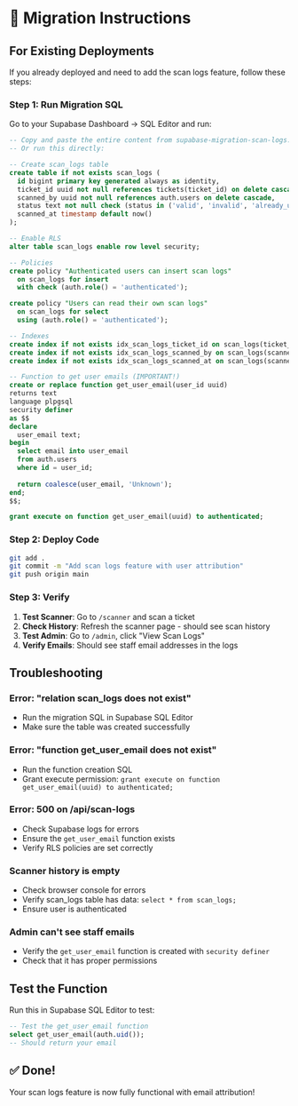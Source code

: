 # 🔄 Migration Instructions

## For Existing Deployments

If you already deployed and need to add the scan logs feature, follow these steps:

### Step 1: Run Migration SQL

Go to your Supabase Dashboard → SQL Editor and run:

```sql
-- Copy and paste the entire content from supabase-migration-scan-logs.sql
-- Or run this directly:

-- Create scan_logs table
create table if not exists scan_logs (
  id bigint primary key generated always as identity,
  ticket_id uuid not null references tickets(ticket_id) on delete cascade,
  scanned_by uuid not null references auth.users on delete cascade,
  status text not null check (status in ('valid', 'invalid', 'already_used', 'error')),
  scanned_at timestamp default now()
);

-- Enable RLS
alter table scan_logs enable row level security;

-- Policies
create policy "Authenticated users can insert scan logs"
  on scan_logs for insert
  with check (auth.role() = 'authenticated');

create policy "Users can read their own scan logs"
  on scan_logs for select
  using (auth.role() = 'authenticated');

-- Indexes
create index if not exists idx_scan_logs_ticket_id on scan_logs(ticket_id);
create index if not exists idx_scan_logs_scanned_by on scan_logs(scanned_by);
create index if not exists idx_scan_logs_scanned_at on scan_logs(scanned_at desc);

-- Function to get user emails (IMPORTANT!)
create or replace function get_user_email(user_id uuid)
returns text
language plpgsql
security definer
as $$
declare
  user_email text;
begin
  select email into user_email
  from auth.users
  where id = user_id;
  
  return coalesce(user_email, 'Unknown');
end;
$$;

grant execute on function get_user_email(uuid) to authenticated;
```

### Step 2: Deploy Code

```bash
git add .
git commit -m "Add scan logs feature with user attribution"
git push origin main
```

### Step 3: Verify

1. **Test Scanner**: Go to `/scanner` and scan a ticket
2. **Check History**: Refresh the scanner page - should see scan history
3. **Test Admin**: Go to `/admin`, click "View Scan Logs"
4. **Verify Emails**: Should see staff email addresses in the logs

## Troubleshooting

### Error: "relation scan_logs does not exist"
- Run the migration SQL in Supabase SQL Editor
- Make sure the table was created successfully

### Error: "function get_user_email does not exist"
- Run the function creation SQL
- Grant execute permission: `grant execute on function get_user_email(uuid) to authenticated;`

### Error: 500 on /api/scan-logs
- Check Supabase logs for errors
- Ensure the `get_user_email` function exists
- Verify RLS policies are set correctly

### Scanner history is empty
- Check browser console for errors
- Verify scan_logs table has data: `select * from scan_logs;`
- Ensure user is authenticated

### Admin can't see staff emails
- Verify the `get_user_email` function is created with `security definer`
- Check that it has proper permissions

## Test the Function

Run this in Supabase SQL Editor to test:

```sql
-- Test the get_user_email function
select get_user_email(auth.uid());
-- Should return your email
```

## ✅ Done!

Your scan logs feature is now fully functional with email attribution!

